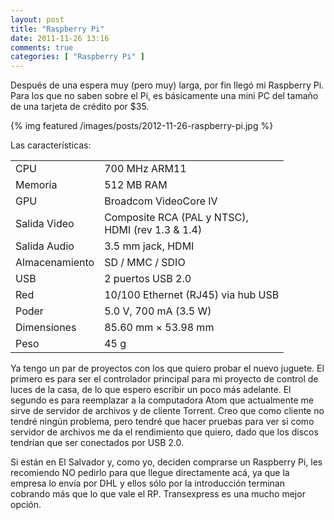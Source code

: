 ```yaml
---
layout: post
title: "Raspberry Pi"
date: 2011-11-26 13:16
comments: true
categories: [ "Raspberry Pi" ]
---
```


Después de una espera muy (pero muy) larga, por fin llegó mi Raspberry Pi. Para los que 
no saben sobre el Pi, es básicamente una mini PC del tamaño de una tarjeta de crédito por $35.

{% img featured /images/posts/2012-11-26-raspberry-pi.jpg %}

<!-- more -->

Las características:

<table class="simple">
<tr>
    <td>CPU</td>
    <td>700 MHz ARM11</td>
</tr>
<tr>
    <td>Memoria</td>
    <td>512 MB RAM</td>
</tr>
<tr>
    <td>GPU</td>
    <td>Broadcom VideoCore IV</td>
</tr>
<tr>
    <td>Salida Video</td>
    <td>Composite RCA (PAL y NTSC),<br/>HDMI (rev 1.3 &amp; 1.4)</td>
</tr>
<tr>
    <td>Salida Audio</td>
    <td>3.5 mm jack, HDMI</td>
</tr>
<tr>
    <td>Almacenamiento</td>
    <td>SD / MMC / SDIO</td>
</tr>
<tr>
    <td>USB</td>
    <td>2 puertos USB 2.0</td>
</tr>
<tr>
    <td>Red</td>
    <td>10/100 Ethernet (RJ45) via hub USB</td>
</tr>
<tr>
    <td>Poder</td>
    <td>5.0 V, 700 mA (3.5 W)</td>
</tr>
<tr>
    <td>Dimensiones</td>
    <td>85.60 mm × 53.98 mm</td>
</tr>
<tr>
    <td>Peso</td>
    <td>45 g</td>
</tr>
</table>

Ya tengo un par de proyectos con los que quiero probar el nuevo juguete. El primero es 
para ser el controlador principal para mi proyecto de control de luces de la casa, de lo
que espero escribir un poco más adelante. El segundo es para reemplazar a la computadora Atom 
que actualmente me sirve de servidor de archivos y de cliente Torrent. Creo que como cliente 
no tendré ningún problema, pero tendré que hacer pruebas para ver si como servidor de archivos 
me da el rendimiento que quiero, dado que los discos tendrían que ser conectados por USB 2.0.

Si están en El Salvador y, como yo, deciden comprarse un Raspberry Pi, les recomiendo
NO pedirlo para que llegue directamente acá, ya que la empresa lo envía por DHL y ellos
sólo por la introducción terminan cobrando más que lo que vale el RP. Transexpress es una mucho
mejor opción.